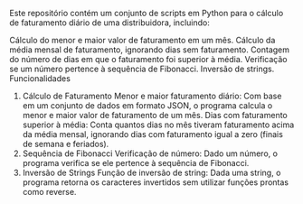 Este repositório contém um conjunto de scripts em Python para o cálculo de faturamento diário de uma distribuidora, incluindo:

Cálculo do menor e maior valor de faturamento em um mês.
Cálculo da média mensal de faturamento, ignorando dias sem faturamento.
Contagem do número de dias em que o faturamento foi superior à média.
Verificação se um número pertence à sequência de Fibonacci.
Inversão de strings.
Funcionalidades
1. Cálculo de Faturamento
Menor e maior faturamento diário: Com base em um conjunto de dados em formato JSON, o programa calcula o menor e maior valor de faturamento de um mês.
Dias com faturamento superior à média: Conta quantos dias no mês tiveram faturamento acima da média mensal, ignorando dias com faturamento igual a zero (finais de semana e feriados).
2. Sequência de Fibonacci
Verificação de número: Dado um número, o programa verifica se ele pertence à sequência de Fibonacci.
3. Inversão de Strings
Função de inversão de string: Dada uma string, o programa retorna os caracteres invertidos sem utilizar funções prontas como reverse.
